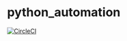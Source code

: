 # python_automation

[![CircleCI](https://circleci.com/gh/vitaliisotnichenko/python_automation.svg?style=svg)](https://circleci.com/gh/vitaliisotnichenko/python_automation)
